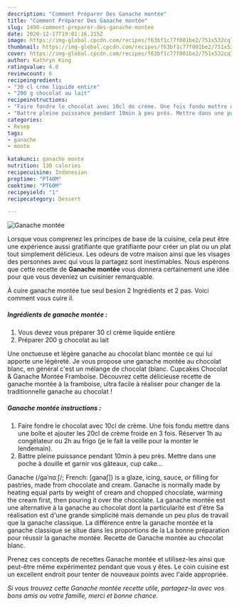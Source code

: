 ```yaml
---
description: "Comment Préparer Des Ganache montée"
title: "Comment Préparer Des Ganache montée"
slug: 1490-comment-preparer-des-ganache-montee
date: 2020-12-17T19:01:16.215Z
image: https://img-global.cpcdn.com/recipes/f63bf1c77f001be2/751x532cq70/ganache-montee-photo-principale-de-la-recette.jpg
thumbnail: https://img-global.cpcdn.com/recipes/f63bf1c77f001be2/751x532cq70/ganache-montee-photo-principale-de-la-recette.jpg
cover: https://img-global.cpcdn.com/recipes/f63bf1c77f001be2/751x532cq70/ganache-montee-photo-principale-de-la-recette.jpg
author: Kathryn King
ratingvalue: 4.8
reviewcount: 6
recipeingredient:
- "30 cl crme liquide entire"
- "200 g chocolat au lait"
recipeinstructions:
- "Faire fondre le chocolat avec 10cl de crème. Une fois fondu mettre dans une boîte et ajouter les 20cl de crème froide en 3 fois. Réserver 1h au congélateur ou 2h au frigo (je le fait la veille pour la monter le lendemain)."
- "Battre pleine puissance pendant 10min à peu près. Mettre dans une poche à douille et garnir vos gâteaux, cup cake..."
categories:
- Resep
tags:
- ganache
- monte

katakunci: ganache monte 
nutrition: 130 calories
recipecuisine: Indonesian
preptime: "PT40M"
cooktime: "PT60M"
recipeyield: "1"
recipecategory: Dessert

---
```



![Ganache montée](https://img-global.cpcdn.com/recipes/f63bf1c77f001be2/751x532cq70/ganache-montee-photo-principale-de-la-recette.jpg)

Lorsque vous comprenez les principes de base de la cuisine, cela peut être une expérience aussi gratifiante que gratifiante pour créer un plat ou un plat tout simplement délicieux. Les odeurs de votre maison ainsi que les visages des personnes avec qui vous la partagez sont inestimables. Nous espérons que cette recette de <strong> Ganache montée </strong> vous donnera certainement une idée pour que vous deveniez un cuisinier remarquable.

<!--inarticleads1-->

À cuire ganache montée tue seul besion 2 Ingrédients et 2 pas. Voici comment vous cuire il.

##### Ingrédients de ganache montée :

1. Vous devez vous préparer 30 cl crème liquide entière
1. Préparer 200 g chocolat au lait


Une onctueuse et légère ganache au chocolat blanc montée ce qui lui apporte une légèreté. Je vous propose une ganache montée au chocolat blanc, en général c&#39;est un mélange de chocolat (blanc. Cupcakes Chocolat &amp; Ganache Montée Framboise. Découvrez cette délicieuse recette de ganache montée à la framboise, ultra facile à réaliser pour changer de la traditionnelle ganache au chocolat ! 

<!--inarticleads2-->

##### Ganache montée instructions :

1. Faire fondre le chocolat avec 10cl de crème. Une fois fondu mettre dans une boîte et ajouter les 20cl de crème froide en 3 fois. Réserver 1h au congélateur ou 2h au frigo (je le fait la veille pour la monter le lendemain).
1. Battre pleine puissance pendant 10min à peu près. Mettre dans une poche à douille et garnir vos gâteaux, cup cake...


Ganache (/ɡəˈnɑːʃ/; French: [ganaʃ]) is a glaze, icing, sauce, or filling for pastries, made from chocolate and cream. Ganache is normally made by heating equal parts by weight of cream and chopped chocolate, warming the cream first, then pouring it over the chocolate. La ganache montée est une alternative à la ganache au chocolat dont la particularité est d&#39;être Sa réalisation est d&#39;une grande simplicité mais demande un peu plus de travail que la ganache classique. La différence entre la ganache montée et la ganache classique se situe dans les proportions de la La bonne préparation pour réussir la ganache montée. Recette de Ganache montée au chocolat blanc. 

<!--inarticleads1-->

<p>
Prenez ces concepts de recettes Ganache montée et utilisez-les ainsi que peut-être même expérimentez pendant que vous y êtes. Le coin cuisine est un excellent endroit pour tenter de nouveaux points avec l'aide appropriée.
</p>

<p>
<i>Si vous trouvez cette Ganache montée recette utile, partagez-la avec vos bons amis ou votre famille, merci et bonne chance.</i>
</p>
